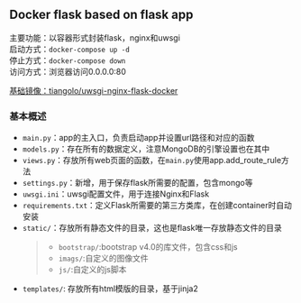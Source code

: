 ## Docker flask based on flask app ##

主要功能：以容器形式封装flask，nginx和uwsgi  
启动方式：`docker-compose up -d`  
停止方式：`docker-compose down`   
访问方式：浏览器访问0.0.0.0:80  

[基础镜像：tiangolo/uwsgi-nginx-flask-docker](https://github.com/tiangolo/uwsgi-nginx-flask-docker)

### 基本概述 ###
- `main.py`：app的主入口，负责启动app并设置url路径和对应的函数
- `models.py`：存在所有的数据定义，注意MongoDB的引擎设置也在其中
- `views.py`：存放所有web页面的函数，在`main.py`使用app.add_route_rule方法
- `settings.py`：新增，用于保存flask所需要的配置，包含mongo等
- `uwsgi.ini`：uwsgi配置文件，用于连接Nginx和Flask
- `requirements.txt`：定义Flask所需要的第三方类库，在创建container时自动安装
- `static/`：存放所有静态文件的目录，这也是flask唯一存放静态文件的目录
    >- `bootstrap/`:bootstrap v4.0的库文件，包含css和js
    >- `imags/`:自定义的图像文件
    >- `js/`:自定义的js脚本
- `templates/`: 存放所有html模版的目录，基于jinja2

